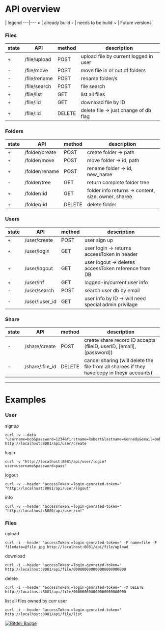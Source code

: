 # API overview



 | legend
---|---
**\+** | already build
**\-** | needs to be build
**\~** | Future versions


### Files
state | API           | method     | description
   ---|---------------|------------|---
\+    | /file/upload  |   POST     |   upload file by current logged in user 
\-    | /file/move    |   POST     |   move file in or out of folders
\-    | /file/rename  |   POST     |   rename folder/s
\-    | /file/search  |   POST     |   file search
\+    | /file/list    |   GET      |   list all files
\+    | /file/:id     |   GET      |   download file by ID
\+    | /file/:id     |   DELETE   |   delete file -> just change of db flag


### Folders
state | API              | method    | description
   ---|------------------|-----------|---
\+ 	  | /folder/create   |  POST     |   create folder -> path 
\+    | /folder/move     |  POST     |   move folder -> id, path
\+    | /folder/rename   |  POST     |   rename folder -> id, new_name
\-    | /folder/tree     |  GET      |   return complete folder tree
\+    | /folder/:id      |  GET      |   folder info returns -> content, size, owner, sharee
\+    | /folder/:id      |  DELETE   |   delete folder


### Users
state | API | method | description
---|---|---|---
\+ | /user/create | POST | user sign up
\+ | /user/login | GET | user login -> returns accessToken in header
\+ | /user/logout | GET | user logout -> deletes accessToken reference from DB 
\+ | /user/inf | GET | logged-in/current user info
\- | /user/search | POST  | search user db by email
\- | /user/:user_id | GET | user info by ID -> will need special admin privilage

### Share
state | API | method | description
---|---|---|---
\- | /share/create | POST | create share record ID accepts (fileID, userID, [email], [password])
\- | /share/:file_id | DELETE | cancel sharing (will delete the file from all sharees if they have copy in theyir accounts)



---



# Examples

### User
signup
```
curl -v --data "username=bob&password=1234&firstname=Robert&lastname=Kennedy&email=bob.kennedy@email.com" http://localhost:8081/api/user/create
```

login
```
curl -v "http://localhost:8081/api/user/login?user=username&password=pass"
```

logout
```
curl -v --header "accessToken:=login-genrated-token=" "http://localhost:8081/api/user/logout"
```

info
```
curl -v --header "accessToken:=login-genrated-token=" "http://localhost:8080/api/user/inf"
```


### Files
upload
```
curl -i --header "accessToken:=login-genrated-token=" -F name=file -F filedata=@file.jpg http://localhost:8081/api/file/upload
```

download
```
curl -i --header "accessToken:=login-genrated-token=" http://localhost:8081/api/file/000000000000000000000000
```

delete
```
curl -i --header "accessToken:=login-genrated-token=" -X DELETE http://localhost:8081/api/file/000000000000000000000000
```

list all files owned by curr user
```
curl -i --header "accessToken:=login-genrated-token=" http://localhost:8081/api/file/list
```







[![Bitdeli Badge](https://d2weczhvl823v0.cloudfront.net/tomasbulva/mrak/trend.png)](https://bitdeli.com/free "Bitdeli Badge")

